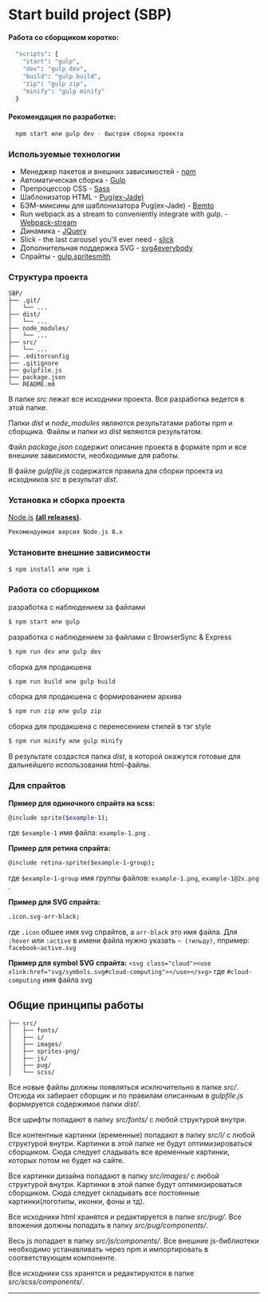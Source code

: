 # Start build project (SBP)
#### Работа со сборщиком коротко:
```sh
  "scripts": {
    "start": "gulp",
    "dev": "gulp dev",
    "build": "gulp build",
    "zip": "gulp zip",
    "minify": "gulp minify"
  }
```
#### Рекомендация по разработке:
```sh
  npm start или gulp dev - быстрая сборка проекта
```
### Используемые технологии

* Менеджер пакетов и внешних зависимостей - [npm](https://www.npmjs.com)
* Автоматическая сборка - [Gulp](http://gulpjs.com)
* Препроцессор CSS - [Sass](http://sass-lang.com)
* Шаблонизатор HTML - [Pug(ex-Jade)](https://pugjs.org/)
* БЭМ-миксины для шаблонизатора Pug(ex-Jade) - [Bemto](https://github.com/kizu/bemto)
* Run webpack as a stream to conveniently integrate with gulp. - [Webpack-stream](https://github.com/shama/webpack-stream)
* Динамика - [JQuery](http://jquery.com)
* Slick - the last carousel you'll ever need - [slick](https://github.com/kenwheeler/slick)
* Дополнительная поддержка SVG - [svg4everybody](https://github.com/jonathantneal/svg4everybody)
* Спрайты - [gulp.spritesmith](https://github.com/twolfson/gulp.spritesmith)

### Структура проекта

```
SBP/
├── .git/
│   └── ...
├── dist/
│   └── ...
├── node_modules/
│   └── ...
├── src/
│   └── ...
├── .editorconfig
├── .gitignore
├── gulpfile.js
├── package.json
└── README.md
```

В папке *src* лежат все исходники проекта. Вся разработка ведется в этой папке.

Папки *dist* и *node_modules* являются результатами работы npm и сборщика. Файлы и папки из *dist* являются результатом.

Файл *package.json* содержит описание проекта в формате npm и все внешние зависимости, необходимые для работы.

В файле *gulpfile.js* содержатся правила для сборки проекта из исходников *src* в результат *dist*.


### Установка и сборка проекта

[Node.js](https://nodejs.org) **[(all releases)](https://nodejs.org/en/download/releases/)**.
```sh 
Рекомендуемая версия Node.js 8.x
```

### Установите внешние зависимости
```sh
$ npm install или npm i
```
### Работа со сборщиком
разработка с наблюдением за файлами
```sh
$ npm start или gulp
```
разработка с наблюдением за файлами с BrowserSync & Express
```sh
$ npm run dev или gulp dev
```
сборка для продакшена
```sh
$ npm run build или gulp build
```
сборка для продакшена с формированием архива
```sh
$ npm run zip или gulp zip
```
сборка для продакшена с перенесением стилей в тэг style
```sh
$ npm run minify или gulp minify
```

В результате создастся папка *dist*, в которой окажутся готовые для дальнейшего использования html-файлы.


### Для спрайтов
**Пример для одиночного спрайта на scss:**
```sh
@include sprite($example-1);
```
где ```$example-1``` имя файла: ```example-1.png``` .

**Пример для ретина спрайта:**
```sh
@include retina-sprite($example-1-group);
```
где ```$example-1-group``` имя группы файлов: ```example-1.png```, ```example-1@2x.png``` .

**Пример для SVG спрайта:**
```sh
.icon.svg-arr-black;
```
где ```.icon``` обшее имя svg спрайтов, а ```arr-black``` это имя файла. 
Для ```:hover``` или ```:active``` в имени файла нужно указать ```~ (тильду)```, ппример: ```facebook~active.svg```

**Пример для symbol SVG спрайта:**
```<svg class="cloud"><use xlink:href="svg/symbols.svg#cloud-computing"></use></svg>``` где ```#cloud-computing``` имя файла svg

## Общие принципы работы

```
├── src/
│   ├── fonts/
│   ├── i/
│   ├── images/
│   ├── sprites-png/
│   ├── js/
│   ├── pug/
│   └── scss/
```

Все новые файлы должны появляться исключительно в папке *src/*. Отсюда их забирает сборщик и по правилам описанным в *gulpfile.js* формируется содержимое папки *dist/*.

Все шрифты попадают в папку *src/fonts/* с любой структурой внутри.

Все контентные картинки (временные) попадают в папку *src/i/* с любой структурой внутри. Картинки в этой папке не будут оптимизироваться сборщиком. Сюда следует сладывать все временные картинки, которых потом не будет на сайте.

Все картинки дизайна попадают в папку *src/images/* с любой структурой внутри. Картинки в этой папке будут оптимизироваться сборщиком. Сюда следует складывать все постоянные картинки(логотипы, иконки, фоны и тд).

Все исходники html хранятся и редактируется в папке *src/pug/*. Все вложения должны попадать в папку *src/pug/components/*.

Весь js попадает в папку *src/js/components/*. Все внешние js-библиотеки необходимо устанавливать через npm и импортировать в соответствующем компоненте.

Все исходники css хранятся и редактируются в папке *src/scss/components/*.

* * *
